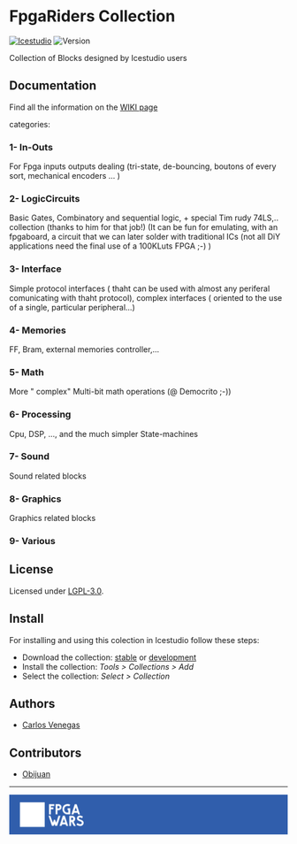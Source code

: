 

# FpgaRiders Collection

[![Icestudio][icestudio-image]][icestudio-url]
![Version][version-image]

Collection of Blocks designed by Icestudio users 

## Documentation
Find all the information on the [WIKI page](https://github.com/FPGAwars/FpgaRiders/wiki)  

categories:

### 1- In-Outs	
For Fpga inputs outputs dealing (tri-state, de-bouncing, boutons of every sort, mechanical encoders ... )

### 2- LogicCircuits	
Basic Gates, Combinatory and sequential logic, + special Tim rudy 74LS,.. collection (thanks to him for that job!)  (It can be fun for emulating, with an fpgaboard, a circuit that we can later solder with traditional ICs (not all DiY applications need the final use of a 100KLuts  FPGA ;-) )

### 3- Interface	
Simple protocol interfaces ( thaht can be used with almost any periferal comunicating with thaht protocol),   complex interfaces ( oriented to the use of a single, particular peripheral...)

### 4- Memories	
FF, Bram, external memories controller,...

### 5- Math		
More " complex" Multi-bit math operations (@ Democrito ;-))

### 6- Processing	
Cpu, DSP, ...,  and the much simpler State-machines
	
### 7- Sound		
Sound related blocks

### 8- Graphics	
Graphics related blocks

### 9- Various	




## License

Licensed under [LGPL-3.0](https://opensource.org/licenses/LGPL-3.0).

## Install

For installing and using this colection in Icestudio follow these steps:

* Download the collection: [stable](https://github.com/FPGAwars/FpgaRiders/archive/refs/tags/v0.1.0.zip) or [development](https://github.com/FPGAwars/FpgaRiders/archive/refs/heads/main.zip)
* Install the collection: *Tools > Collections > Add*
* Select the collection: *Select > Collection*




## Authors
* [Carlos Venegas](https://github.com/cavearr)

## Contributors
* [Obijuan](https://github.com/Obijuan)


-------
![](https://github.com/FPGAwars/icestudio-wiki/raw/main/Logos/fgpawars-banner.svg)


<!-- Badges -->
[icestudio-image]: https://img.shields.io/badge/collection-icestudio-blue.svg
[icestudio-url]: https://github.com/FPGAwars/icestudio
[version-image]: https://img.shields.io/badge/version-v0.1.0-orange.svg
